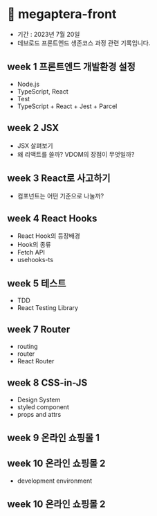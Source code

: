 # 🐋 megaptera-front

- 기간 : 2023년 7월 20일
- 데브로드 프론트엔드 생존코스 과정 관련 기록입니다.

## week 1 프론트엔드 개발환경 설정

- Node.js
- TypeScript, React
- Test
- TypeScript + React + Jest + Parcel

## week 2 JSX

- JSX 살펴보기
- 왜 리액트를 쓸까? VDOM의 장점이 무엇일까?

## week 3 React로 사고하기

- 컴포넌트는 어떤 기준으로 나눌까?

## week 4 React Hooks

- React Hook의 등장배경
- Hook의 종류
- Fetch API
- usehooks-ts

## week 5 테스트

- TDD
- React Testing Library

## week 7 Router

- routing
- router
- React Router

## week 8 CSS-in-JS

- Design System
- styled component
- props and attrs

## week 9 온라인 쇼핑몰 1

## week 10 온라인 쇼핑몰 2


- development environment

## week 10 온라인 쇼핑몰 2
